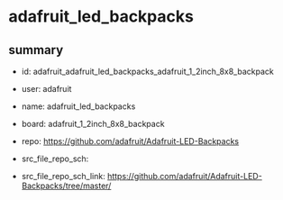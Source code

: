 # adafruit_led_backpacks
 
## summary 
* id: adafruit_adafruit_led_backpacks_adafruit_1_2inch_8x8_backpack
* user: adafruit
* name: adafruit_led_backpacks
* board: adafruit_1_2inch_8x8_backpack
* repo: https://github.com/adafruit/Adafruit-LED-Backpacks



* src_file_repo_sch: 
* src_file_repo_sch_link: https://github.com/adafruit/Adafruit-LED-Backpacks/tree/master/






